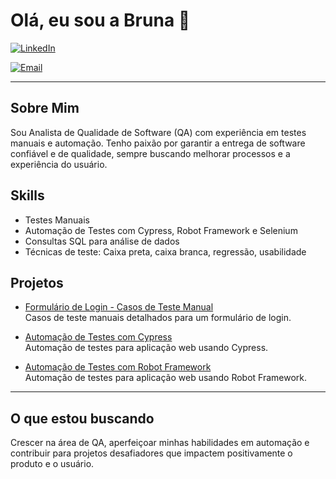 # Olá, eu sou a Bruna 👋

[![LinkedIn](https://img.shields.io/badge/LinkedIn-bruna--loren-blue?logo=linkedin&style=for-the-badge)](https://www.linkedin.com/in/bruna-loren-/)  

[![Email](https://img.shields.io/badge/Email-brunaloren9@gmail.com-red?style=for-the-badge&logo=gmail)](mailto:brunaloren9@gmail.com)  

---

## Sobre Mim
Sou Analista de Qualidade de Software (QA) com experiência em testes manuais e automação. Tenho paixão por garantir a entrega de software confiável e de qualidade, sempre buscando melhorar processos e a experiência do usuário.

## Skills
- Testes Manuais  
- Automação de Testes com Cypress, Robot Framework e Selenium  
- Consultas SQL para análise de dados  
- Técnicas de teste: Caixa preta, caixa branca, regressão, usabilidade  

## Projetos
- [Formulário de Login - Casos de Teste Manual](https://github.com/BrunaL0ren/manual-test-cases-login-form)  
Casos de teste manuais detalhados para um formulário de login.

- [Automação de Testes com Cypress](https://github.com/BrunaL0ren/cypress-saucedemo-tests)  
Automação de testes para aplicação web usando Cypress.

- [Automação de Testes com Robot Framework](https://github.com/BrunaL0ren/robot-login-tests)  
Automação de testes para aplicação web usando Robot Framework.

---
## O que estou buscando  
Crescer na área de QA, aperfeiçoar minhas habilidades em automação e contribuir para projetos desafiadores que impactem positivamente o produto e o usuário.
